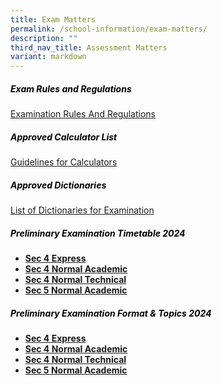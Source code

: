 ```yaml
---
title: Exam Matters
permalink: /school-information/exam-matters/
description: ""
third_nav_title: Assessment Matters
variant: markdown
---
```

<h5 style="color:black">Exam Rules and Regulations</h5>

[Examination Rules And Regulations](/files/examination%20rules%20and%20regulations%202023.pdf)

<h5 style="color:black">Approved Calculator List</h5>

[Guidelines for Calculators](https://www.seab.gov.sg/)

<h5 style="color:black">Approved Dictionaries</h5>

[List of Dictionaries for Examination](https://www.seab.gov.sg/)


<h5 style="color:black">Preliminary Examination Timetable 2024
</h5>

*   **[Sec 4 Express](/files/4E_Prelim_TT_24_v6_230724.pdf)**
*   **[Sec 4 Normal Academic](/files/4NA_TT_24_v7_240724.pdf)**
*   **[Sec 4 Normal Technical](/files/4NT_Prelim_TT_24_v4_Editted.pdf)**
*   **[Sec 5 Normal Academic](/files/5NA_Prelim_TT_24_v5_230724.pdf)**



<h5 style="color:black">Preliminary Examination  Format &amp; Topics 2024</h5>

*   **[Sec 4 Express](/files/Prelim_Format___Topics_2024___4EXP.pdf)**
*   **[Sec 4 Normal Academic](/files/Prelim_Format___Topics_2024___4NA.pdf)**
*   **[Sec 4 Normal Technical](/files/Prelim_Format___Topics_2024___4NT.pdf)**
*   **[Sec 5 Normal Academic](/files/Prelim_Format___Topics_2024___5NA.pdf)**